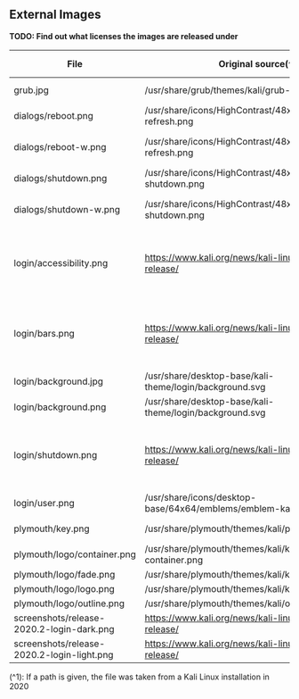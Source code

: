 ## External Images

**TODO: Find out what licenses the images are released under**

File | Original source(^1) | Original license | Modifications by me
---|---|---|---
grub.jpg | /usr/share/grub/themes/kali/grub-16x9.png | ? | conversion to jpg
dialogs/reboot.png | /usr/share/icons/HighContrast/48x48/actions/view-refresh.png | ? | none
dialogs/reboot-w.png | /usr/share/icons/HighContrast/48x48/actions/view-refresh.png | ? | inverted, then removed black pixels
dialogs/shutdown.png | /usr/share/icons/HighContrast/48x48/actions/system-shutdown.png | ? | none
dialogs/shutdown-w.png | /usr/share/icons/HighContrast/48x48/actions/system-shutdown.png | ? | inverted, then removed black pixels
login/accessibility.png | https://www.kali.org/news/kali-linux-2020-2-release/ | ? | extracted from "release-2020.2-login-dark.png"
login/bars.png | https://www.kali.org/news/kali-linux-2020-2-release/ | ? | extracted from "release-2020.2-login-dark.png"
login/background.jpg | /usr/share/desktop-base/kali-theme/login/background.svg | ? | conversion to jpg
login/background.png | /usr/share/desktop-base/kali-theme/login/background.svg | ? | conversion to png
login/shutdown.png | https://www.kali.org/news/kali-linux-2020-2-release/ | ? | extracted from "release-2020.2-login-dark.png"
login/user.png | /usr/share/icons/desktop-base/64x64/emblems/emblem-kali.png | ? | none
plymouth/key.png | /usr/share/plymouth/themes/kali/password-field.png | ? | extracted (cropped)
plymouth/logo/container.png | /usr/share/plymouth/themes/kali/kali-logo-container.png | ? | none
plymouth/logo/fade.png | /usr/share/plymouth/themes/kali/kali-logo-fade.png | ? | none
plymouth/logo/logo.png | /usr/share/plymouth/themes/kali/kali-logo.png | ? | none
plymouth/logo/outline.png | /usr/share/plymouth/themes/kali/outline.png | ? | none
screenshots/release-2020.2-login-dark.png | https://www.kali.org/news/kali-linux-2020-2-release/ | ? | none
screenshots/release-2020.2-login-light.png | https://www.kali.org/news/kali-linux-2020-2-release/ | ? | none

(^1): If a path is given, the file was taken from a Kali Linux installation in 2020
